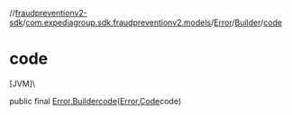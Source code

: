 //[fraudpreventionv2-sdk](../../../../index.md)/[com.expediagroup.sdk.fraudpreventionv2.models](../../index.md)/[Error](../index.md)/[Builder](index.md)/[code](code.md)

# code

[JVM]\

public final [Error.Builder](index.md)[code](code.md)([Error.Code](../-code/index.md)code)
